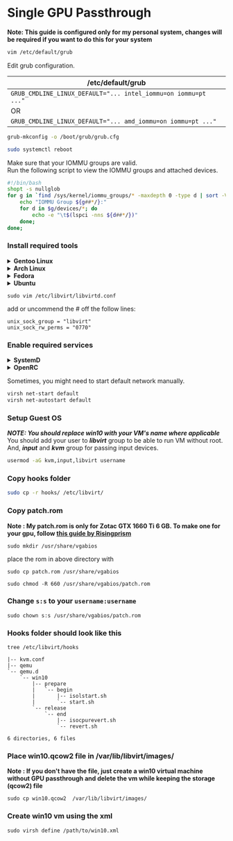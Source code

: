 # Single GPU Passthrough

**Note: This guide is configured only for my personal system, changes will be required if you want to do this for your system**

```sh
vim /etc/default/grub
```

Edit grub configuration.

| /etc/default/grub |
| ----- |
| `GRUB_CMDLINE_LINUX_DEFAULT="... intel_iommu=on iommu=pt ..."` |
| OR |
| `GRUB_CMDLINE_LINUX_DEFAULT="... amd_iommu=on iommu=pt ..."` |

```sh
grub-mkconfig -o /boot/grub/grub.cfg
```
```sh
sudo systemctl reboot
```
Make sure that your IOMMU groups are valid. \
Run the following script to view the IOMMU groups and attached devices. 

```sh
#!/bin/bash
shopt -s nullglob
for g in `find /sys/kernel/iommu_groups/* -maxdepth 0 -type d | sort -V`; do
    echo "IOMMU Group ${g##*/}:"
    for d in $g/devices/*; do
        echo -e "\t$(lspci -nns ${d##*/})"
    done;
done;
```
### **Install required tools**
<details>
  <summary><b>Gentoo Linux</b></summary>
  RECOMMENDED USE FLAGS: app-emulation/virt-manager gtk<br>
&emsp;&emsp;&emsp;&emsp;&emsp;&emsp;&emsp;&emsp;&emsp;&emsp;&emsp;&emsp; app-emulation/qemu spice usb usbredir pulseaudio
                         
  ```sh
  emerge -av qemu virt-manager libvirt ebtables dnsmasq
  ```
</details>

<details>
  <summary><b>Arch Linux</b></summary>

  ```sh
  pacman -S qemu libvirt edk2-ovmf virt-manager dnsmasq ebtables
  ```
</details>

<details>
  <summary><b>Fedora</b></summary>

  ```sh
  dnf install @virtualization
  ```
</details>

<details>
  <summary><b>Ubuntu</b></summary>

  ```sh
  apt install qemu-kvm qemu-utils libvirt-daemon-system libvirt-clients bridge-utils virt-manager ovmf
  ```
</details>

```
sudo vim /etc/libvirt/libvirtd.conf
```
add or uncommend the # off the follow lines:

```
unix_sock_group = "libvirt"
unix_sock_rw_perms = "0770"
```

### **Enable required services**
<details>
  <summary><b>SystemD</b></summary>

  ```sh
  systemctl enable --now libvirtd
  ```
</details>

<details>
  <summary><b>OpenRC</b></summary>

  ```sh
  rc-update add libvirtd default
  rc-service libvirtd start
  ```
</details>

Sometimes, you might need to start default network manually.

```sh
virsh net-start default
virsh net-autostart default
```

### **Setup Guest OS**
***NOTE: You should replace win10 with your VM's name where applicable*** \
You should add your user to ***libvirt*** group to be able to run VM without root. And, ***input*** and ***kvm*** group for passing input devices.
```sh
usermod -aG kvm,input,libvirt username
```
### **Copy hooks folder**
```sh
sudo cp -r hooks/ /etc/libvirt/
```

### **Copy patch.rom**
**Note : My patch.rom is only for Zotac GTX 1660 Ti 6 GB. To make one for your gpu, follow [this guide by Risingprism](https://gitlab.com/risingprismtv/single-gpu-passthrough/-/wikis/home)**
```
sudo mkdir /usr/share/vgabios
```
place the rom in above directory with
```
sudo cp patch.rom /usr/share/vgabios
```

```
sudo chmod -R 660 /usr/share/vgabios/patch.rom
```

### Change ``` s:s ``` to your ```username:username```
```
sudo chown s:s /usr/share/vgabios/patch.rom
```
### Hooks folder should look like this

```tree /etc/libvirt/hooks```

```/etc/libvirt/hooks
|-- kvm.conf
|-- qemu
`-- qemu.d
    `-- win10
        |-- prepare
        |   `-- begin
        |       |-- isolstart.sh
        |       `-- start.sh
        `-- release
            `-- end
                |-- isocpurevert.sh
                `-- revert.sh

6 directories, 6 files 
```
### Place win10.qcow2 file in /var/lib/libvirt/images/
**Note : If you don't have the file, just create a win10 virtual machine without GPU passthrough and delete the vm while keeping the storage (qcow2) file** 

```
sudo cp win10.qcow2  /var/lib/libvirt/images/
```
### Create win10 vm using the xml
```
sudo virsh define /path/to/win10.xml
```
